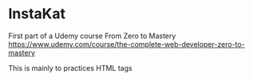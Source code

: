 # InstaKat

First part of a Udemy course From Zero to Mastery https://www.udemy.com/course/the-complete-web-developer-zero-to-mastery

This is mainly to practices HTML tags
